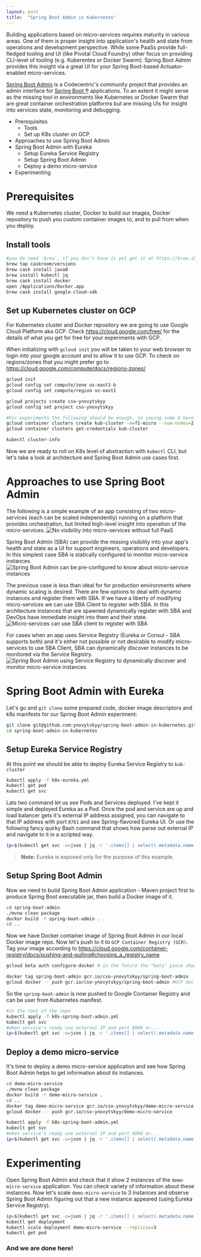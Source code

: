 ```yaml
---
layout: post
title:  "Spring Boot Admin in Kubernetes"
---
```


Building applications based on micro-services requires maturity in various areas. One of them is proper insight into application's health and state from operations and development perspective. While some PaaSs provide full-fledged tooling and UI (like Pivotal Cloud Foundry) other focus on providing CLI-level of tooling (e.g. Kuberentes or Docker Swarm). Spring Boot Admin provides this insight via a great UI for your Spring Boot-based Actuator-enabled micro-services. 

[Spring Boot Admin](https://github.com/codecentric/spring-boot-admin) is a
Codecentric's community project that provides an admin interface for [Spring Boot ®](http://projects.spring.io/spring-boot/) applications. To an extent it might serve as the missing tool in environments like Kubernetes or Docker Swarm that are great container orchestration platforms but are missing UIs for insight into services state, monitoring and debugging.

- Prerequisites
  - Tools
  - Set up K8s cluster on GCP
- Approaches to use Spring Boot Admin
- Spring Boot Admin with Eureka
  - Setup Eureka Service Registry
  - Setup Spring Boot Admin
  - Deploy a demo micro-service
- Experimenting

# Prerequisites
We need a Kubernetes cluster, Docker to build our images, Docker repository to push you custom container images to, and to pull from when you deploy.

## Install tools
```bash
#you do need `brew`, if you don't have it yet get it at https://brew.sh
brew tap caskroom/versions
brew cask install java8
brew install kubectl jq
brew cask install docker
open /Applications/Docker.app
brew cask install google-cloud-sdk
```

## Set up Kubernetes cluster on GCP
For Kubernetes cluster and Docker repository we are going to use Google Cloud Platform aka GCP. Check <https://cloud.google.com/free/> for the details of what you get for free for your experiments with GCP.

When initializing with `gcloud init` you will be taken to your web browser to login into your google account and to allow it to use GCP. To check on regions/zones that you might prefer go to <https://cloud.google.com/compute/docs/regions-zones/>
```bash
gcloud init
gcloud config set compute/zone us-east1-b
gcloud config set compute/region us-east1

gcloud projects create cso-ynovytskyy
gcloud config set project cso-ynovytskyy

#For experiments the following should be enough, so saving some $ here. Other wise use defaults: 3 nodes of `n1-standard-1`
gcloud container clusters create kub-cluster -m=f1-micro --num-nodes=2
gcloud container clusters get-credentials kub-cluster

kubectl cluster-info
```
Now we are ready to roll on K8s level of abstraction with `kubectl` CLI, but let's take a look at architecture and Spring Boot Admin use cases first.

# Approaches to use Spring Boot Admin

The following is a simple example of an app consisting of two micro-services (each can be scaled independently) running on a platform that provides orchestration, but limited high-level insight into operation of the micro-services.
![No visibility into micro-services without full PaaS](/images/2018-04-02-1-no-visibility-into-app-instances.png)

Spring Boot Admin (SBA) can provide the missing visibility into your app's health and state as a UI for support engineers, operations and developers. In this simplest case SBA is statically configured to monitor micro-service instances.
![Spring Boot Admin can be pre-configured to know about micro-service instances](/images/2018-04-02-2-sba-knows-about-app-instances.png)

The previous case is less than ideal for for production environments where dynamic scaling is desired. There are few options to deal with dynamic instances and register them with SBA. If we have a liberty of modifying micro-services we can use SBA Client to register with SBA. In this architecture instances that are spawned dynamically register with SBA and DevOps have immediate insight into them and their state.
![Micro-services can use SBA client to register with SBA](/images/2018-04-02-3-app-instances-register-with-sba-using-sba-client.png)

For cases when an app uses Service Registry (Eureka or Consul - SBA supports both) and it's either not possible or not desirable to modify micro-services to use SBA Client, SBA can dynamically discover instances to be monitored via the Service Registry.
![Spring Boot Admin using Service Registry to dynamically discover and monitor micro-service instances](/images/2018-04-02-4-sba-reads-service-registry-to-discover-app-instances.png)

# Spring Boot Admin with Eureka
Let's go and `git clone` some prepared code, docker image descriptors and k8s manifests for our Spring Boot Admin experiment:
```bash
git clone git@github.com:ynovytskyy/spring-boot-admin-in-kubernetes.git
cd spring-boot-admin-in-kubernetes
```

## Setup Eureka Service Registry
At this point we should be able to deploy Eureka Service Registry to `kub-cluster`
```bash
kubectl apply -f k8s-eureka.yml
kubectl get pod
kubectl get svc
```
Lats two command let us see Pods and Services deployed. I've kept it simple and deployed Eureka as a Pod. Once the pod and service are up and load balancer gets it's external IP address assigned, you can navigate to that IP address with port `8761` and see Spring-flavored Eureka UI. Or use the following fancy quirky Bash command that shows how parse out external IP and navigate to it in a scripted way.
```bash
ip=$(kubectl get svc -o=json | jq -r '.items[] | select(.metadata.name == "eureka").status.loadBalancer.ingress[0].ip'); open "http://$ip:8761"
```
> **Note:** Eureka is exposed only for the purpose of this example.

## Setup Spring Boot Admin
Now we need to build Spring Boot Admin application - Maven project first to produce Spring Boot executable jar, then build a Docker image of it.
```bash
cd spring-boot-admin
./mvnw clean package
docker build -t spring-boot-admin .
cd ..
```
Now we have Docker container image of Spring Boot Admin in our local Docker image repo. Now let's push to it to `GCP Container Registry (GCR)`. Tag your image according to <https://cloud.google.com/container-registry/docs/pushing-and-pulling#choosing_a_registry_name>
```bash
gcloud beta auth configure-docker # in the future the "beta" piece should not be needed

docker tag spring-boot-admin gcr.io/cso-ynovytskyy/spring-boot-admin
gcloud docker -- push gcr.io/cso-ynovytskyy/spring-boot-admin #GCP doc says to use "docker push <imge-tag>" but it didn't work for me
```
So the `spring-boot-admin` is now pushed to Google Container Registry and can be user from Kubernetes manifest.
```bash
#in the root of the repo
kubectl apply -f k8s-spring-boot-admin.yml
kubeclt get svc
#when service's ready use external IP and port 8080 or...
ip=$(kubectl get svc -o=json | jq -r '.items[] | select(.metadata.name == "admin").status.loadBalancer.ingress[0].ip'); open "http://$ip:8080"
```

## Deploy a demo micro-service
It's time to deploy a demo micro-service application and see how Spring Boot Admin helps to get information about its instances.
```bash
cd demo-micro-service
./mvnw clean package
docker build -t demo-micro-service .
cd ..
docker tag demo-micro-service gcr.io/cso-ynovytskyy/demo-micro-service
gcloud docker -- push gcr.io/cso-ynovytskyy/demo-micro-service

kubectl apply -f k8s-spring-boot-admin.yml
kubeclt get svc
#when service's ready use external IP and port 8080 or...
ip=$(kubectl get svc -o=json | jq -r '.items[] | select(.metadata.name == "demo-micro-service").status.loadBalancer.ingress[0].ip'); open "http://$ip:8080"
```

# Experimenting
Open Spring Boot Admin and check that it show 2 instances of the `demo-micro-service` application. You can check variety of information about these instances.
Now let's scale `demo-micro-service` to 3 instances and observe Spring Boot Admin figuring out that a new instance appeared (using Eureka Service Registry).
```bash
ip=$(kubectl get svc -o=json | jq -r '.items[] | select(.metadata.name == "admin").status.loadBalancer.ingress[0].ip'); open "http://$ip:8080"
kubectl get deployment
kubectl scale deployment demo-micro-service --replicas=3
kubectl get pod
```

### And we are done here!
